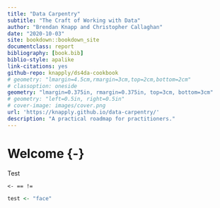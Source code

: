 ```yaml
---
title: "Data Carpentry"
subtitle: "The Craft of Working with Data"
author: "Brendan Knapp and Christopher Callaghan"
date: "2020-10-03"
site: bookdown::bookdown_site
documentclass: report
bibliography: [book.bib]
biblio-style: apalike
link-citations: yes
github-repo: knapply/ds4da-cookbook
# geometry: "lmargin=4.5cm,rmargin=3cm,top=2cm,bottom=2cm"
# classoption: oneside
geometry: "lmargin=0.375in, rmargin=0.375in, top=3cm, bottom=3cm"
# geometry: "left=0.5in, right=0.5in"
# cover-image: images/cover.png
url: 'https://knapply.github.io/data-carpentry/'
description: "A practical roadmap for practitioners."
---
```






# Welcome {-}

Test 

`<- == !=`


```r
test <- "face"
```

